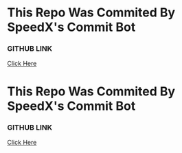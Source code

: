 # This Repo Was Commited By SpeedX's Commit Bot
### GITHUB LINK
<a href='https://github.com/thespeedx/commit-bot'> Click Here </a>

# This Repo Was Commited By SpeedX's Commit Bot
### GITHUB LINK
<a href='https://github.com/thespeedx/commit-bot'> Click Here </a>

